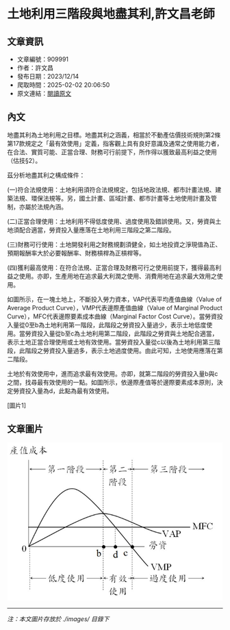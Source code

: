 # 土地利用三階段與地盡其利,許文昌老師

## 文章資訊
- 文章編號：909991
- 作者：許文昌
- 發布日期：2023/12/14
- 爬取時間：2025-02-02 20:06:50
- 原文連結：[閱讀原文](https://real-estate.get.com.tw/Columns/detail.aspx?no=909991)

## 內文
地盡其利為土地利用之目標。地盡其利之涵義，相當於不動產估價技術規則第2條第17款規定之「最有效使用」定義，指客觀上具有良好意識及通常之使用能力者，在合法、實質可能、正當合理、財務可行前提下，所作得以獲致最高利益之使用（估技§2）。

茲分析地盡其利之構成條件：

(一)符合法規使用：土地利用須符合法規規定，包括地政法規、都市計畫法規、建築法規、環保法規等。另，國土計畫、區域計畫、都市計畫等土地使用計畫及管制，亦屬於法規內涵。

(二)正當合理使用：土地利用不得低度使用、過度使用及錯誤使用。又，勞資與土地須配合適當，勞資投入量應落在土地利用三階段之第二階段。

(三)財務可行使用：土地開發利用之財務規劃須健全，如土地投資之淨現值為正、預期報酬率大於必要報酬率、財務槓桿為正槓桿等。

(四)獲利最高使用：在符合法規、正當合理及財務可行之使用前提下，獲得最高利益之使用。亦即，生產用地在追求最大利潤之使用、消費用地在追求最大效用之使用。

如圖所示，在一塊土地上，不斷投入勞力資本，VAP代表平均產值曲線（Value of Average Product Curve），VMP代表邊際產值曲線（Value of Marginal Product Curve），MFC代表邊際要素成本曲線（Marginal Factor Cost Curve）。當勞資投入量從0至b為土地利用第一階段，此階段之勞資投入量過少，表示土地低度使用。當勞資投入量從b至c為土地利用第二階段，此階段之勞資與土地配合適當，表示土地正當合理使用或土地有效使用。當勞資投入量從c以後為土地利用第三階段，此階段之勞資投入量過多，表示土地過度使用。由此可知，土地使用應落在第二階段。

土地於有效使用中，進而追求最有效使用。亦即，就第二階段的勞資投入量b與c之間，找尋最有效使用的一點。如圖所示，依邊際產值等於邊際要素成本原則，決定勞資投入量為d，此點為最有效使用。

[圖片1]

## 文章圖片

![圖片1](./images/909991_ac810c6b.jpg)


---
*注：本文圖片存放於 ./images/ 目錄下*
